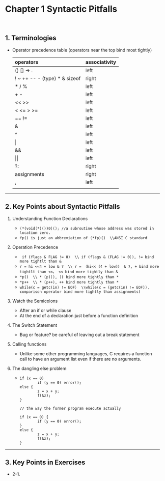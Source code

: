 # Chapter 1 Syntactic Pitfalls

<br/>

## 1. Terminologies

   - Operator precedence table (operators near the top bind most tightly)

     | operators                          | associativity |
     |:-----------------------------------|:--------------|
     | () [] -> .                         | left          |
     | ! ~ ++ -- - (type) * & sizeof      | right         |
     | * / %                              | left          |
     | + -                                | left          |
     | << >>                              | left          |
     | < <= > >=                          | left          |
     | == !=                              | left          |
     | &                                  | left          |
     | ^                                  | left          |
     | \|                                 | left          |
     | &&                                 | left          |
     | \|\|                               | left          |
     | ?:                                 | right         |
     | assignments                        | right         |
     | ,                                  | left          |
     |                                    |               |


---

## 2. Key Points about Syntactic Pitfalls

1. Understanding Function Declarations
   - ```(*(void(*)())0)(); //a subroutine whose address was stored in location zero.```
   - ```fp() is just an abbreviation of (*fp)()  \\ANSI C standard```

2. Operation Precedence
   - ``` if (flags & FLAG != 0)  \\ if (flags & (FLAG != 0)), != bind more tightlt than &```
   - ```r = hi <<4 + low & 7  \\ r = （hi<< (4 + low)） & 7, + bind more tightlt than <<， << bind more tightly than &```
   - ```*p()  \\ * (p()), () bind more tightly than *```
   - ```*p++  \\ * (p++), ++ bind more tightly than *```
   - ```while(c = getc(in) != EOF)  \\while(c = (getc(in) != EOF)), comparison operator bind more tightly than assignments)```

3. Watch the Semicolons
   - After an if or while clause
   - At the end of a declaration just before a function definition

4. The Switch Statement
   - Bug or feature? be careful of leaving out a break statement

5. Calling functions
   - Unlike some other programming languages, C requires a function call to have an argument list even if there are no arguments. 

6. The dangling else problem
   - ```
     if (x == 0)
             if (y == 0) error(); 
     else {
             z = x + y; 
             f(&z);
     }

     // the way the former program execute actually

     if (x == 0) {
             if (y == 0) error();
     } 
     else {
             z = x + y; 
             f(&z);
     }
     ```

---

## 3. Key Points in Exercises 

- 2-1. 